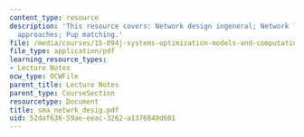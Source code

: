 ```yaml
---
content_type: resource
description: 'This resource covers: Network design ingeneral; Network loading; Solution
  approaches; Pup matching.'
file: /media/courses/15-094j-systems-optimization-models-and-computation-sma-5223-spring-2004/52daf63659aeeeac3262a1376840d601_sma_netwrk_desig.pdf
file_type: application/pdf
learning_resource_types:
- Lecture Notes
ocw_type: OCWFile
parent_title: Lecture Notes
parent_type: CourseSection
resourcetype: Document
title: sma_netwrk_desig.pdf
uid: 52daf636-59ae-eeac-3262-a1376840d601
---
```

